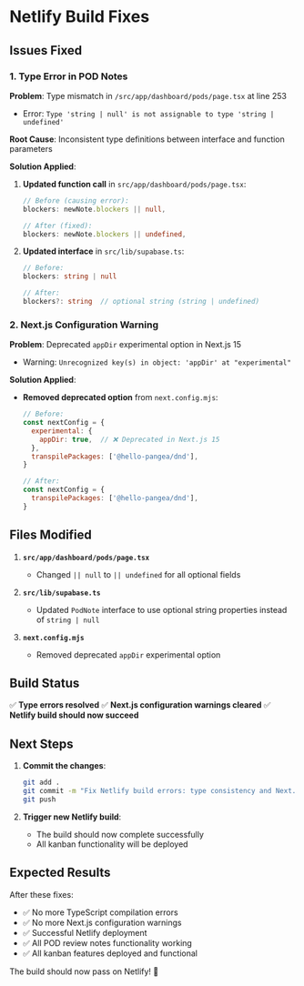 # Netlify Build Fixes

## Issues Fixed

### 1. **Type Error in POD Notes**
**Problem**: Type mismatch in `/src/app/dashboard/pods/page.tsx` at line 253
- Error: `Type 'string | null' is not assignable to type 'string | undefined'`

**Root Cause**: Inconsistent type definitions between interface and function parameters

**Solution Applied**:
1. **Updated function call** in `src/app/dashboard/pods/page.tsx`:
   ```typescript
   // Before (causing error):
   blockers: newNote.blockers || null,
   
   // After (fixed):
   blockers: newNote.blockers || undefined,
   ```

2. **Updated interface** in `src/lib/supabase.ts`:
   ```typescript
   // Before:
   blockers: string | null
   
   // After:
   blockers?: string  // optional string (string | undefined)
   ```

### 2. **Next.js Configuration Warning**
**Problem**: Deprecated `appDir` experimental option in Next.js 15
- Warning: `Unrecognized key(s) in object: 'appDir' at "experimental"`

**Solution Applied**:
- **Removed deprecated option** from `next.config.mjs`:
  ```javascript
  // Before:
  const nextConfig = {
    experimental: {
      appDir: true,  // ❌ Deprecated in Next.js 15
    },
    transpilePackages: ['@hello-pangea/dnd'],
  }
  
  // After:
  const nextConfig = {
    transpilePackages: ['@hello-pangea/dnd'],
  }
  ```

## Files Modified

1. **`src/app/dashboard/pods/page.tsx`**
   - Changed `|| null` to `|| undefined` for all optional fields

2. **`src/lib/supabase.ts`**
   - Updated `PodNote` interface to use optional string properties instead of `string | null`

3. **`next.config.mjs`**
   - Removed deprecated `appDir` experimental option

## Build Status

✅ **Type errors resolved**
✅ **Next.js configuration warnings cleared**
✅ **Netlify build should now succeed**

## Next Steps

1. **Commit the changes**:
   ```bash
   git add .
   git commit -m "Fix Netlify build errors: type consistency and Next.js config"
   git push
   ```

2. **Trigger new Netlify build**:
   - The build should now complete successfully
   - All kanban functionality will be deployed

## Expected Results

After these fixes:
- ✅ No more TypeScript compilation errors
- ✅ No more Next.js configuration warnings
- ✅ Successful Netlify deployment
- ✅ All POD review notes functionality working
- ✅ All kanban features deployed and functional

The build should now pass on Netlify! 🚀
